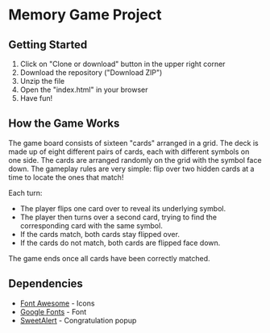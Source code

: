 # Memory Game Project

## Getting Started

1. Click on "Clone or download" button in the upper right corner
2. Download the repository ("Download ZIP")
3. Unzip the file
4. Open the "index.html" in your browser 
5. Have fun!

## How the Game Works

The game board consists of sixteen "cards" arranged in a grid. The deck is made up of eight different pairs of cards, each with different symbols on one side. The cards are arranged randomly on the grid with the symbol face down. The gameplay rules are very simple: flip over two hidden cards at a time to locate the ones that match!

Each turn:

* The player flips one card over to reveal its underlying symbol.
* The player then turns over a second card, trying to find the corresponding card with the same symbol.
* If the cards match, both cards stay flipped over.
* If the cards do not match, both cards are flipped face down.

The game ends once all cards have been correctly matched.

## Dependencies

* [Font Awesome](https://maxcdn.bootstrapcdn.com/font-awesome/4.6.1/css/font-awesome.min.css) - Icons
* [Google Fonts](https://fonts.googleapis.com/css?family=Coda) - Font
* [SweetAlert](https://github.com/t4t5/sweetalert) - Congratulation popup
